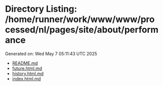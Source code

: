 # Directory Listing: /home/runner/work/www/www/processed/nl/pages/site/about/performance
Generated on: Wed May  7 05:11:43 UTC 2025

- [README.md](README.md)
- [future.html.md](future.html.md)
- [history.html.md](history.html.md)
- [index.html.md](index.html.md)
